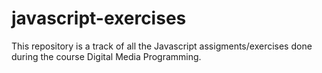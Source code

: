 # javascript-exercises

This repository is a track of all the Javascript assigments/exercises done during the course Digital Media Programming. 
